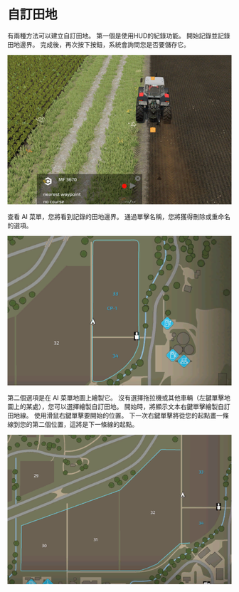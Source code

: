# 自訂田地


有兩種方法可以建立自訂田地。
第一個是使用HUD的紀錄功能。
開始記錄並記錄田地邊界。
完成後，再次按下按鈕，系統會詢問您是否要儲存它。


![Image](https://raw.githubusercontent.com/Jan2903/CourseplayHelp/refs/heads/main/translation_data/recordcustomhelp_0_0_765_510.png)

查看 AI 菜單，您將看到記錄的田地邊界。
通過單擊名稱，您將獲得刪除或重命名的選項。 


![Image](https://raw.githubusercontent.com/Jan2903/CourseplayHelp/refs/heads/main/translation_data/donecustomhelp_0_0_765_510.png)

第二個選項是在 AI 菜單地圖上繪製它。
沒有選擇拖拉機或其他車輛（左鍵單擊地圖上的某處），您可以選擇繪製自訂田地。
開始時，將顯示文本右鍵單擊繪製自訂田地線。
使用滑鼠右鍵單擊要開始的位置。
下一次右鍵單擊將從您的起點畫一條線到您的第二個位置，這將是下一條線的起點。


![Image](https://raw.githubusercontent.com/Jan2903/CourseplayHelp/refs/heads/main/translation_data/drawcustomhelp_0_0_765_510.png)

